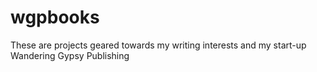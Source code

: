 # wgpbooks
These are projects geared towards my writing interests and my start-up Wandering Gypsy Publishing
